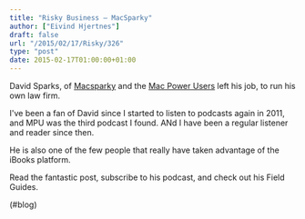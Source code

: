```yaml
---
title: "Risky Business — MacSparky"
author: ["Eivind Hjertnes"]
draft: false
url: "/2015/02/17/Risky/326"
type: "post"
date: 2015-02-17T01:00:00+01:00
---
```


David Sparks, of [Macsparky](http://macsparky.com) and the
[Mac Power Users](http://5by5.tv/mpu) left his job, to run his own law
firm.

I've been a fan of David since I started to listen to podcasts again in
2011, and MPU was the third podcast I found. ANd I have been a regular
listener and reader since then.

He is also one of the few people that really have taken advantage of the
iBooks platform.

Read the fantastic post, subscribe to his podcast, and check out his
Field Guides.

(#blog)
